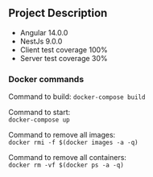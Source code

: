 ## Project Description

- Angular 14.0.0
- NestJs 9.0.0
- Client test coverage 100%
- Server test coverage 30%

### Docker commands

Command to build:
`docker-compose build`

Command to start:  
`docker-compose up`

Command to remove all images:  
`docker rmi -f $(docker images -a -q)`

Command to remove all containers:  
`docker rm -vf $(docker ps -a -q)`
